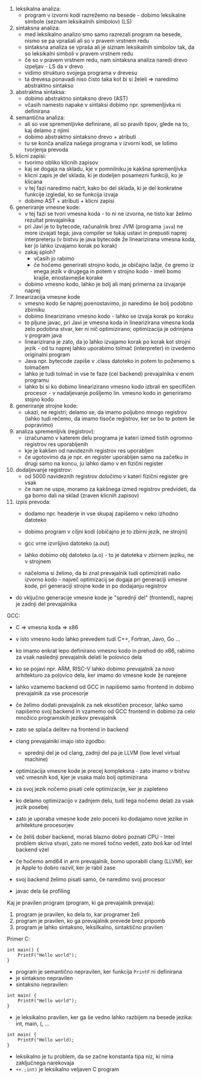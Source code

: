 1. leksikalna analiza:
	- program v izvorni kodi razrežemo na besede - dobimo leksikalne simbole (seznam leksikalnih simbolov) (LS)
2. sintaksna analiza:
	- med leksikalno analizo smo samo razrezali program na besede, nismo se pa vprašali ali so v pravem vrstnem redu
	- sintaksna analiza se vpraša ali je siznam leksikalnih simbolov tak, da so leksikalni simboli v pravem vrstnem redu
	- če so v pravem vrstnem redu, nam sintaksna analiza naredi drevo izpeljav - LS da v drevo
	- vidimo strukturo svojega programa v drevesu
	- ta drevesa ponavadi niso čisto taka kot bi si želeli => naredimo abstraktno sintakso
3. abstraktna sintaksa:
	- dobimo abstraktno sintaksno drevo (AST)
	- včasih namesto napake v sintaksi dobimo npr. spremenljivka ni definirana
4. semantična analiza:
	- ali so vse spremenljivke definirane, ali so pravih tipov, glede na to, kaj delamo z njimi
	- dobimo abstraktno sintaksno drevo + atributi
	- tu se konča analiza našega programa v izvorni kodi, se lotimo tvorjenja prevoda
5. klicni zapisi:
	- tvorimo obliko klicnih zapisov
	- kaj se dogaja na skladu, kje v pomnilniku je kakšna spremenljivka
	- klicni zapis je del sklada, ki je dodeljen posamezni funkciji, ko je klicana
	- v tej fazi naredimo načrt, kako bo del sklada, ki je del konkratne funkcije izgledal, ko se funkcija izvaja
	- dobimo AST + atributi + klicni zapisi
6. generiranje vmesne kode:
	- v tej fazi se tvori vmesna koda - to ni ne izvorna, ne tisto kar želimo rezultat prevajalnika
	- pri Javi je to bytecode, računalnik brez JVM (programa `java`) ne more izvajati tega; java compiler se tukaj ustavi in prepusti naprej interpreterju (v bistvu je java bytecode že linearizirana vmesna koda, ker jo lahko izvajamo korak po korak)
	- zakaj sploh?
		- včasih jo rabimo
		- če hočemo generirati strojno kodo, je običajno lažje, če gremo iz enega jezik v drugega in potem v strojno kodo - imeli bomo krajše, enostavnejše korake
	- dobimo vmesno kodo, lahko je bolj ali manj primerna za izvajanje naprej
7. linearizacija vmesne kode
	- vmesno kodo še naprej poenostavimo, jo naredimo še bolj podobno zbirniku
	- dobimo linearizirano vmesno kodo - lahko se izvaja korak po koraku
	- to pljune javac, pri Javi je vmesna koda in linearizirana vmesna koda zelo podobna stvar, ker ni nič optimizirano; optimizacija je odrinjena v program java
	- linearizirana je zato, da jo lahko izvajamo korak po korak kot strojni jezik - od tu naprej lahko uporabimo tolmač (interpreter) in izvedemo originalni program
	- Java npr. bytecode zapiše v .class datoteko in potem to poženemo s tolmačem
	- lahko je tudi tolmač in vse te faze (cel backend) prevajalnika v enem programu
	- lahko bi si ko dobimo linearizirano vmesno kodo izbrali en specifičen procesor - v nadaljevanje pošljemo lin. vmesno kodo in generiramo stojno kodo
8. generiranje strojne kode:
	- ukazi, ne registri; delamo se, da imamo poljubno mnogo registrov (lahko tudi rečemo, da imamo tisoče registrov, ker se bo to potem še popravimo)
9. analiza spremenljivk (registrov):
	- izračunamo v katerem delu programa je kateri izmed tistih ogromno registrov res uporabljenih
	- kje je kakšen od navideznih registrov res uporabljen
	- če ugotovimo da je npr. en register uporabljen samo na začetku in drugi samo na koncu, ju lahko damo v en fizični register
10. dodaljevanje registrov:
	- od 5000 navideznih registrov določimo v kateri fizični register gre vsak
	- če nam ne uspe, moramo za kakšnega izmed registrov predvideti, da ga bomo dali na sklad (zraven klicnih zapisov)
11. izpis prevoda:
	- dodamo npr. headerje in vse skupaj zapišemo v neko izhodno datoteko
	- dobimo program v ciljni kodi (običajno je to zbirni jezik, ne strojni)
	- gcc vrne izvršjivo datoteko (a.out)
	- lahko dobimo obj datoteko (a.o) - to je datoteka v zbirnem jeziku, ne v strojnem

	- načeloma si želimo, da bi znal prevajalnik tudi optimizirati našo izvorno kodo  - največ optimizacij se dogaja pri generaciji vmesne kode, pri generaciji strojne kode in po dodajanju registrov

- do vključno generacije vmesne kode je "sprednji del" (frontend), naprej je zadnji del prevajalnika

GCC:
- C => vmesna koda => x86
- v isto vmesno kodo lahko prevedem tudi C++, Fortran, Javo, Go ...

- ko imamo enkrat lepo definirano vmesno kodo in prehod do x86, rabimo za vsak naslednji prevajalnik delati le polovico dela
- ko se pojavi npr. ARM, RISC-V lahko dobimo prevajalnik za novo arhitekturo za polovico dela, ker imamo do vmesne kode že narejene
- lahko vzamemo backend od GCC in napišemo samo frontend in dobimo prevajalnik za vse procesorje
- če želimo dodati prevajalnik za nek eksotičen procesor, lahko samo napišemo svoj backend in vzamemo od GCC frontend in dobimo za celo množico programskih jezikov prevajalnik
- zato se splača delitev na frontend in backend

- clang prevajalniki imajo isto zgodbo:
	- sprednji del je od clang, zadnji del pa je LLVM (low level virtual machine)

- optimizacija vmesne kode je precej kompleksna - zato imamo v bistvu več vmesnih kod, kjer je vsaka malo bolj optimizirana
- za svoj jezik nočemo pisati cele optimizacije, ker je zapleteno
- ko delamo optimizacijo v zadnjem delu, tudi tega nočemo delati za vsak jezik posebej
- zato je uporaba vmesne kode zelo poceni ko dodajamo nove jezike in arhitekture procesorjev

- če želiš dober backend, moraš blazno dobro poznati CPU - Intel problem skriva stvari, zato ne moreš točno vedeti, zato boš kar od Intel backend vzel

- če hočemo amd64 in arm prevajalnik, bomo uporabili clang (LLVM), ker je Apple to dobro razvil, ker je rabil zase
- svoj backend želimo pisati samo, če naredimo svoj procesor

- javac dela še profiling

Kaj je pravilen program (program, ki ga prevajalnik prevaja):
1. program je pravilen, ko dela to, kar programer želi
2. program je pravilen, ko ga prevajalnik prevede brez pripomb
3. program je lahko sintaksno, leksilkalno, sintaktično pravilen

Primer C:
```
int main() {
	PrintF("Hello world");
}
```
- program je semantično nepravilen, ker funkcija `PrintF` ni definirana
- je sintaksno nepravilen
- sintaksno nepravilen:
```
int main( {
	PrintF("Hello world");
}
```
- je leksikalno pravilen, ker ga še vedno lahko razbijem na besede jezika: int, main, (, ...
```
int main( {
	PrintF("Hello world);
}
```
- leksikalno je tu problem, da se začne konstanta tipa niz, ki nima zaključnega narekovaja
- `++.;int)` je leksikalno veljaven C program